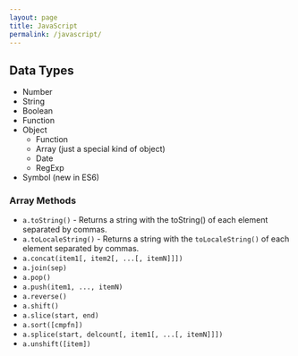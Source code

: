 ```yaml
---
layout: page
title: JavaScript
permalink: /javascript/
---
```


## Data Types

* Number
* String
* Boolean
* Function
* Object
  - Function
  - Array (just a special kind of object)
  - Date
  - RegExp
* Symbol (new in ES6)

### Array Methods

* `a.toString()` - Returns a string with the toString() of each element separated by commas.
* `a.toLocaleString()` - Returns a string with the `toLocaleString()` of each element separated by commas.
* `a.concat(item1[, item2[, ...[, itemN]]])`
* `a.join(sep)`
* `a.pop()`
* `a.push(item1, ..., itemN)`
* `a.reverse()`
* `a.shift()`
* `a.slice(start, end)`
* `a.sort([cmpfn])`
* `a.splice(start, delcount[, item1[, ...[, itemN]]])`
* `a.unshift([item])`